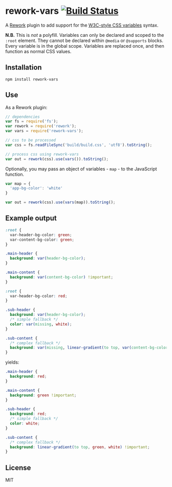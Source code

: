 # rework-vars [![Build Status](https://travis-ci.org/visionmedia/rework-vars.png)](https://travis-ci.org/visionmedia/rework-vars)

A [Rework](https://github.com/visionmedia/rework) plugin to add support for the
[W3C-style CSS variables](http://www.w3.org/TR/css-variables/) syntax.

**N.B.** This is _not_ a polyfill. Variables can only be declared and scoped to
the `:root` element. They cannot be declared within `@media` or `@supports`
blocks. Every variable is in the global scope. Variables are replaced once, and
then function as normal CSS values.

## Installation

```
npm install rework-vars
```

## Use

As a Rework plugin:

```js
// dependencies
var fs = require('fs');
var rework = require('rework');
var vars = require('rework-vars');

// css to be processed
var css = fs.readFileSync('build/build.css', 'utf8').toString();

// process css using rework-vars
var out = rework(css).use(vars()).toString();
```

Optionally, you may pass an object of variables - `map` - to the JavaScript
function.

```js
var map = {
  'app-bg-color': 'white'
}

var out = rework(css).use(vars(map)).toString();
```

## Example output

```css
:root {
  var-header-bg-color: green;
  var-content-bg-color: green;
}

.main-header {
  background: var(header-bg-color);
}

.main-content {
  background: var(content-bg-color) !important;
}

:root {
  var-header-bg-color: red;
}

.sub-header {
  background: var(header-bg-color);
  /* simple fallback */
  color: var(missing, white);
}

.sub-content {
  /* complex fallback */
  background: var(missing, linear-gradient(to top, var(content-bg-color), white)) !important;
}
```

yields:

```css
.main-header {
  background: red;
}

.main-content {
  background: green !important;
}

.sub-header {
  background: red;
  /* simple fallback */
  color: white;
}

.sub-content {
  /* complex fallback */
  background: linear-gradient(to top, green, white) !important;
}
```

## License

MIT
